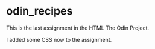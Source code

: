 # odin_recipes
This is the last assignment in the HTML 
The Odin Project.

I added some CSS now to the assignment.